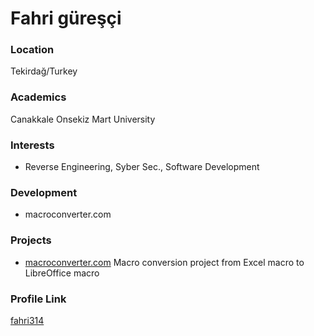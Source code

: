 # Fahri güreşçi

### Location

Tekirdağ/Turkey

### Academics

Canakkale Onsekiz Mart University

### Interests

- Reverse Engineering, Syber Sec., Software Development

### Development

- macroconverter.com

### Projects

- [macroconverter.com](https://github.com/fahri314/macro-converter) Macro conversion project from Excel macro to LibreOffice macro

### Profile Link

[fahri314](https://github.com/fahri314)